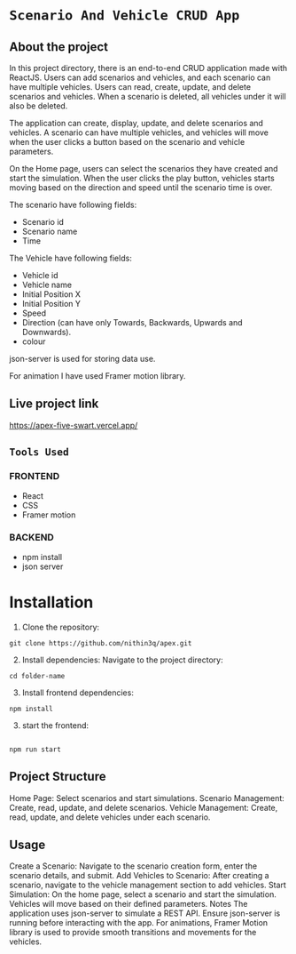 # `Scenario And Vehicle CRUD App`

## About the project

In this project directory, there is an end-to-end CRUD application made with ReactJS. Users can add scenarios and vehicles, and each scenario can have multiple vehicles. Users can read, create, update, and delete scenarios and vehicles. When a scenario is deleted, all vehicles under it will also be deleted.

The application can create, display, update, and delete scenarios and vehicles. A scenario can have multiple vehicles, and vehicles will move when the user clicks a button based on the scenario and vehicle parameters.

On the Home page, users can select the scenarios they have created and start the simulation. When the user clicks the play button, vehicles starts moving based on the direction and speed until the scenario time is over.

The scenario have following fields:
- Scenario id
- Scenario name
- Time

The Vehicle have following fields:
- Vehicle id
- Vehicle name
- Initial Position X
- Initial Position Y
- Speed 
- Direction (can have only Towards, Backwards, Upwards and Downwards).
- colour

json-server is used for storing data use.

For animation I have used Framer motion library.

## Live project link

https://apex-five-swart.vercel.app/

## `Tools Used`

### FRONTEND
- React
- CSS
- Framer motion
### BACKEND
- npm install
- json server

# Installation
1. Clone the repository:

```
git clone https://github.com/nithin3q/apex.git
```

2. Install dependencies:
Navigate to the project directory:
```
cd folder-name
```

3. Install frontend dependencies:

```
npm install
```
3. start the frontend:
```

npm run start
```
## Project Structure
Home Page: Select scenarios and start simulations.
Scenario Management: Create, read, update, and delete scenarios.
Vehicle Management: Create, read, update, and delete vehicles under each scenario.
## Usage
Create a Scenario: Navigate to the scenario creation form, enter the scenario details, and submit.
Add Vehicles to Scenario: After creating a scenario, navigate to the vehicle management section to add vehicles.
Start Simulation: On the home page, select a scenario and start the simulation. Vehicles will move based on their defined parameters.
Notes
The application uses json-server to simulate a REST API. Ensure json-server is running before interacting with the app.
For animations, Framer Motion library is used to provide smooth transitions and movements for the vehicles.
